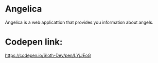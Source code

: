 # Angelica 

Angelica is a web applicattion that provides you information about angels.

# Codepen link: 

https://codepen.io/Sloth-Dev/pen/LYjJEoG
